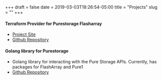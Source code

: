 +++ 
draft = false
date = 2019-03-03T18:26:54-05:00
title = "Projects"
slug = "" 
+++

#### Terraform Provider for Purestorage Flasharray
- [Project Site](http://site.doesnt.exist.yec)
- [Github Repository](https://github.com/devans10/terraform-provider-purestorage)

#### Golang library for Purestorage
- Golang library for interacting with the Pure Storage APIs.  Currently, has packages for FlashArray and Pure1
- [Github Repository](https://github.com/devans10/go-purestorage)
